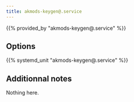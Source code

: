 ```yaml
---
title: akmods-keygen@.service
---
```


{{% provided_by "akmods-keygen@.service" %}}

## Options

{{% systemd_unit "akmods-keygen@.service" %}}

## Additionnal notes

Nothing here.